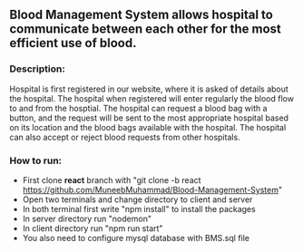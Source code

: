 ## Blood Management System allows hospital to communicate between each other for the most efficient use of blood. 

### Description: <br>
Hospital is first registered in our website, where it is asked of details about the hospital. The hospital when registered will enter regularly the blood flow to and from the hosptial. The hospital can request a blood bag with a button, and the request will be sent to the most appropriate hospital based on its location and the blood bags available with the hospital. The hospital can also accept or reject blood requests from other hospitals.
<br>
### How to run:
* First clone **react** branch with "git clone -b react https://github.com/MuneebMuhammad/Blood-Management-System"
* Open two terminals and change directory to client and server
* In both terminal first write "npm install" to install the packages
* In server directory run "nodemon"
* In client directory run "npm run start"
* You also need to configure mysql database with BMS.sql file
